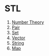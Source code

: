 # STL
<ol>
  <li> <a href="https://github.com/Ashraful-89/STL/tree/main/NumberTheory"> Number Theory </a> </li>
  <li> <a href="https://github.com/Ashraful-89/STL/tree/main/Pair"> Pair </a> </li>
  <li> <a href="https://github.com/Ashraful-89/STL/tree/main/Set"> Set </a></li>
  <li> <a href="https://github.com/Ashraful-89/STL/tree/main/Vector"> Vector </a></li>
  <li> <a href="https://github.com/Ashraful-89/STL/tree/main/String">String  </a></li>
  <li> <a href="https://github.com/Ashraful-89/STL/tree/main/map"> Map </a></li>
</ol>
